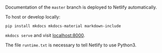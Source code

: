 Documentation of the `master` branch is deployed to Netlify automatically.

To host or develop locally:

```
pip install mkdocs mkdocs-material markdown-include
```

`mkdocs serve` and visit [localhost:8000](http://localhost:8000).

The file `runtime.txt` is necessary to tell Netlify to use Python3.
